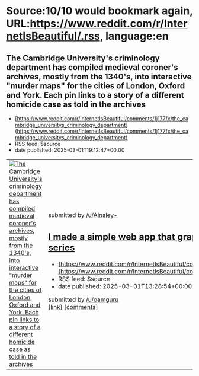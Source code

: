 # Source:10/10 would bookmark again, URL:https://www.reddit.com/r/InternetIsBeautiful/.rss, language:en

## The Cambridge University's criminology department has compiled medieval coroner's archives, mostly from the 1340's, into interactive "murder maps" for the cities of London, Oxford and York. Each pin links to a story of a different homicide case as told in the archives
 - [https://www.reddit.com/r/InternetIsBeautiful/comments/1j177fx/the_cambridge_universitys_criminology_department](https://www.reddit.com/r/InternetIsBeautiful/comments/1j177fx/the_cambridge_universitys_criminology_department)
 - RSS feed: $source
 - date published: 2025-03-01T19:12:47+00:00

<table> <tr><td> <a href="https://www.reddit.com/r/InternetIsBeautiful/comments/1j177fx/the_cambridge_universitys_criminology_department/"> <img src="https://external-preview.redd.it/X3onV5vyMxxF_xMh_frfFkfYbUoZgeSeyeSlZ6aZDmE.jpg?width=640&amp;crop=smart&amp;auto=webp&amp;s=58f0ac15487415e49a7fa28afd4747b9366c1849" alt="The Cambridge University's criminology department has compiled medieval coroner's archives, mostly from the 1340's, into interactive &quot;murder maps&quot; for the cities of London, Oxford and York. Each pin links to a story of a different homicide case as told in the archives" title="The Cambridge University's criminology department has compiled medieval coroner's archives, mostly from the 1340's, into interactive &quot;murder maps&quot; for the cities of London, Oxford and York. Each pin links to a story of a different homicide case as told in the archives" /> </a> </td><td> &#32; submitted by &#32; <a href="https://www.reddit.com/user/Ainsley-Sorsby"> /u/Ainsley-

## I made a simple web app that graphs IMDb ratings of every episode in any TV series
 - [https://www.reddit.com/r/InternetIsBeautiful/comments/1j0zgw2/i_made_a_simple_web_app_that_graphs_imdb_ratings](https://www.reddit.com/r/InternetIsBeautiful/comments/1j0zgw2/i_made_a_simple_web_app_that_graphs_imdb_ratings)
 - RSS feed: $source
 - date published: 2025-03-01T13:28:54+00:00

&#32; submitted by &#32; <a href="https://www.reddit.com/user/oamguru"> /u/oamguru </a> <br/> <span><a href="https://www.neetcoder.com/app/">[link]</a></span> &#32; <span><a href="https://www.reddit.com/r/InternetIsBeautiful/comments/1j0zgw2/i_made_a_simple_web_app_that_graphs_imdb_ratings/">[comments]</a></span>

